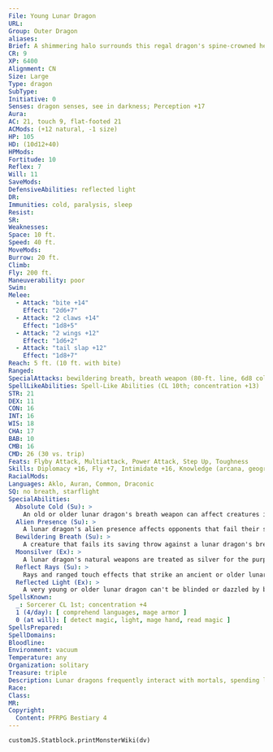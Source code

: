 ```yaml
---
File: Young Lunar Dragon
URL: 
Group: Outer Dragon
aliases: 
Brief: A shimmering halo surrounds this regal dragon's spine-crowned head, and its vast wings ripple like milky gossamer lit by the moon.
CR: 9
XP: 6400
Alignment: CN
Size: Large
Type: dragon
SubType: 
Initiative: 0
Senses: dragon senses, see in darkness; Perception +17
Aura: 
AC: 21, touch 9, flat-footed 21
ACMods: (+12 natural, -1 size)
HP: 105
HD: (10d12+40)
HPMods: 
Fortitude: 10
Reflex: 7
Will: 11
SaveMods: 
DefensiveAbilities: reflected light
DR: 
Immunities: cold, paralysis, sleep
Resist: 
SR: 
Weaknesses: 
Space: 10 ft.
Speed: 40 ft.
MoveMods: 
Burrow: 20 ft.
Climb: 
Fly: 200 ft.
Maneuverability: poor
Swim: 
Melee: 
  - Attack: "bite +14"
    Effect: "2d6+7"
  - Attack: "2 claws +14"
    Effect: "1d8+5"
  - Attack: "2 wings +12"
    Effect: "1d6+2"
  - Attack: "tail slap +12"
    Effect: "1d8+7"
Reach: 5 ft. (10 ft. with bite)
Ranged: 
SpecialAttacks: bewildering breath, breath weapon (80-ft. line, 6d8 cold, DC 18), moonsilver
SpellLikeAbilities: Spell-Like Abilities (CL 10th; concentration +13)  At Will-dancing lights
STR: 21
DEX: 11
CON: 16
INT: 16
WIS: 18
CHA: 17
BAB: 10
CMB: 16
CMD: 26 (30 vs. trip)
Feats: Flyby Attack, Multiattack, Power Attack, Step Up, Toughness
Skills: Diplomacy +16, Fly +7, Intimidate +16, Knowledge (arcana, geography, history, local, nature) +10, Perception +17, Sense Motive +17, Spellcraft +16, Use Magic Device +16
RacialMods: 
Languages: Aklo, Auran, Common, Draconic
SQ: no breath, starflight
SpecialAbilities:
  Absolute Cold (Su): >
    An old or older lunar dragon's breath weapon can affect creatures immune to cold damage. A creature immune to cold damage still takes half damage from the breath weapon (no damage with a successful saving throw). Resistant creatures' cold resistance is treated as 10 less than normal.
  Alien Presence (Su): >
    A lunar dragon's alien presence affects opponents that fail their saves as touch of idiocy (or as feeblemind for creatures with 4 or fewer Hit Dice) for 5d6 rounds. This is a mind-affecting compulsion effect.
  Bewildering Breath (Su): >
    A creature that fails its saving throw against a lunar dragon's breath weapon emits light (as faerie fire) and is dazzled for 1d4 rounds. If the lunar dragon is adult or older, the creature is also confused for 1d4 rounds.
  Moonsilver (Ex): >
    A lunar dragon's natural weapons are treated as silver for the purpose of overcoming damage reduction.
  Reflect Rays (Su): >
    Rays and ranged touch effects that strike an ancient or older lunar dragon but fail to overcome its spell resistance are reflected back at their source, using the original attack roll to determine whether they hit.
  Reflected Light (Ex): >
    A very young or older lunar dragon can't be blinded or dazzled by bright light or patterns.
SpellsKnown:
  _: Sorcerer CL 1st; concentration +4
  1 (4/day): [ comprehend languages, mage armor ]
  0 (at will): [ detect magic, light, mage hand, read magic ]
SpellsPrepared: 
SpellDomains: 
Bloodline: 
Environment: vacuum
Temperature: any
Organization: solitary
Treasure: triple
Description: Lunar dragons frequently interact with mortals, spending long hours watching the activities occurring on planets that interest them.
Race: 
Class: 
MR: 
Copyright:
  Content: PFRPG Bestiary 4
---
```

```dataviewjs
customJS.Statblock.printMonsterWiki(dv)
```
